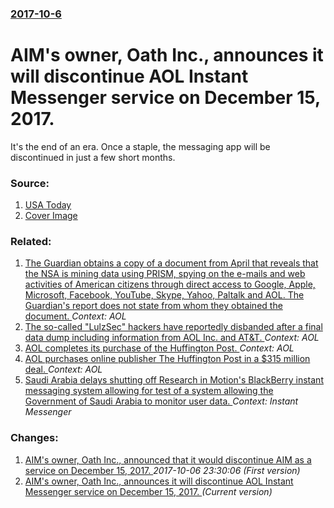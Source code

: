 ### [2017-10-6](/news/2017/10/6/index.md)

# AIM's owner, Oath Inc., announces it will discontinue AOL Instant Messenger service on December 15, 2017. 

It&#39;s the end of an era. Once a staple, the messaging app will be discontinued in just a few short months.


### Source:

1. [USA Today](https://www.usatoday.com/story/tech/talkingtech/2017/10/06/rip-aim-aol-instant-messenger-dies-december/739076001/)
1. [Cover Image](https://www.gannett-cdn.com/GDContent/applogos/usatoday.png)

### Related:

1. [The Guardian obtains a copy of a document from April that reveals that the NSA is mining data using PRISM, spying on the e-mails and web activities of American citizens through direct access to Google, Apple, Microsoft, Facebook, YouTube, Skype, Yahoo, Paltalk and AOL. The Guardian's report does not state from whom they obtained the document. ](/news/2013/06/6/the-guardian-obtains-a-copy-of-a-document-from-april-that-reveals-that-the-nsa-is-mining-data-using-prism-spying-on-the-e-mails-and-web-act.md) _Context: AOL_
2. [The so-called "LulzSec" hackers have reportedly disbanded after a final data dump including information from AOL Inc. and AT&T. ](/news/2011/06/26/the-so-called-lulzsec-hackers-have-reportedly-disbanded-after-a-final-data-dump-including-information-from-aol-inc-and-at-t.md) _Context: AOL_
3. [AOL completes its purchase of the Huffington Post. ](/news/2011/03/7/aol-completes-its-purchase-of-the-huffington-post.md) _Context: AOL_
4. [AOL purchases online publisher The Huffington Post in a $315 million deal. ](/news/2011/02/7/aol-purchases-online-publisher-the-huffington-post-in-a-315-million-deal.md) _Context: AOL_
5. [Saudi Arabia delays shutting off Research in Motion's BlackBerry instant messaging system allowing for test of a system allowing the Government of Saudi Arabia to monitor user data. ](/news/2010/08/8/saudi-arabia-delays-shutting-off-research-in-motion-s-blackberry-instant-messaging-system-allowing-for-test-of-a-system-allowing-the-governm.md) _Context: Instant Messenger_

### Changes:

1. [AIM's owner, Oath Inc., announced that it would discontinue AIM as a service on December 15, 2017. ](/news/2017/10/6/aim-s-owner-oath-inc-announced-that-it-would-discontinue-aim-as-a-service-on-december-15-2017.md) _2017-10-06 23:30:06 (First version)_
1. [AIM's owner, Oath Inc., announces it will discontinue AOL Instant Messenger service on December 15, 2017. ](/news/2017/10/6/aim-s-owner-oath-inc-announces-it-will-discontinue-aol-instant-messenger-service-on-december-15-2017.md) _(Current version)_
